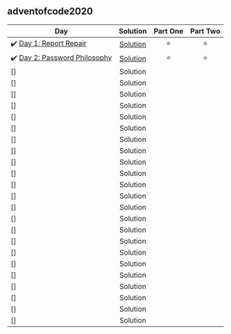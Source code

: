 ## adventofcode2020

| Day | Solution | Part One | Part Two | 
|---|:---:|:---:|:---:|
|✔️ [Day 1: Report Repair](https://adventofcode.com/2020/day/1) | [Solution](https://github.com/tvigg/adventofcode2020/tree/main/day1) | ⭐️ | ⭐️ |
|✔️ [Day 2: Password Philosophy](https://adventofcode.com/2020/day/1) | [Solution](https://github.com/tvigg/adventofcode2020/tree/main/day2) | ⭐️ | ⭐️ |
| [] | Solution |  |  |
| [] | Solution |  |  |
| [] |  Solution  |  |  |
| [] |  Solution  |  |  |
| [] |  Solution  |  |  |
| [] |  Solution  |  |  |
| [] |  Solution  |  |  |
| [] |  Solution  |  |  |
| [] |  Solution  |  |  |
| [] |  Solution  |  |  |
| [] |  Solution  |  |  |
| [] |  Solution  |  |  |
| [] |  Solution  |  |  |
| [] |  Solution  |  |  |
| [] |  Solution  |  |  |
| [] |  Solution  |  |  |
| [] |  Solution  |  |  |
| [] |  Solution  |  |  |
| [] |  Solution  |  |  |
| [] |  Solution  |  |  |
| [] |  Solution  |  |  |
| [] |  Solution  |  |  |
| [] |  Solution  |  |  |
